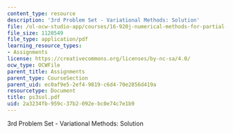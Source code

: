 ```yaml
---
content_type: resource
description: '3rd Problem Set - Variational Methods: Solution'
file: /ol-ocw-studio-app/courses/16-920j-numerical-methods-for-partial-differential-equations-sma-5212-spring-2003/2a3234fb959c37b2092ebc0e74c7e1b9_ps3sol.pdf
file_size: 1120549
file_type: application/pdf
learning_resource_types:
- Assignments
license: https://creativecommons.org/licenses/by-nc-sa/4.0/
ocw_type: OCWFile
parent_title: Assignments
parent_type: CourseSection
parent_uid: ec0af9e5-2ef4-9819-c6d4-70e2856d419a
resourcetype: Document
title: ps3sol.pdf
uid: 2a3234fb-959c-37b2-092e-bc0e74c7e1b9
---
```

3rd Problem Set - Variational Methods: Solution